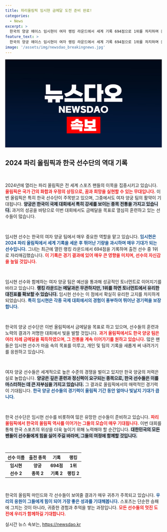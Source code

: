 ```yaml
---
title: 파리올림픽 임시현 금메달 도전 준비 완료!
categories:
  - News
excerpt: >
  한국의 양궁 에이스 임시현이 여자 랭킹 라운드에서 세계 기록 694점으로 1위를 차지하며 올림픽 첫 경기를 장식했다. 메달 경쟁의 초석이 될 수월한 대진표를 확보한 그녀의 다음 행보에 기대가 모아진다!
feature_text: >
  한국의 양궁 에이스 임시현이 여자 랭킹 라운드에서 세계 기록 694점으로 1위를 차지하며 올림픽 첫 경기를 장식했다. 메달 경쟁의 초석이 될 수월한 대진표를 확보한 그녀의 다음 행보에 기대가 모아진다!
image: '/assets/img/newsdao_breakingnews.jpg'
---
```


<p><img src="/assets/img/newsdao_breakingnews.jpg" alt="pcversion 속보" /></p>

<h2 data-ke-size="size26">2024 파리 올림픽과 한국 선수단의 역대 기록</h2>

<p data-ke-size="size16">&nbsp;</p>

<p>2024년에 열리는 파리 올림픽은 전 세계 스포츠 팬들의 이목을 집중시키고 있습니다. <b><span style="color: #ee2323;">올림픽은 국가 간의 화합과 우정의 상징으로, 꿈과 희망을 실현할 수 있는 무대입니다.</span></b> 이번 올림픽은 특히 한국 선수단이 주목받고 있으며, 그중에서도 여자 양궁 팀의 활약이 기대됩니다. <b><span style="background-color: #21538527;">양궁은 한국이 국제 대회에서 특히 강세를 보이는 종목 전통을 가지고 있습니다.</span></b> 과거의 성공을 바탕으로 이번 대회에서도 금메달을 목표로 열심히 훈련하고 있는 선수들이 많습니다. </p>

<p data-ke-size="size16">&nbsp;</p>

<p>임시현 선수는 한국의 여자 양궁 팀에서 매우 중요한 역할을 맡고 있습니다. <b><span style="color: #1a5490;">임시현은 2024 파리 올림픽에서 세계 기록을 세운 후 뛰어난 기량을 과시하며 매우 기대가 되는 선수입니다.</span></b> 그녀는 최근에 열린 랭킹 라운드에서 694점을 기록하며 출전 선수 중 1위로 자리매김했습니다. <b><span style="color: #ee2323;">이 기록은 경기 결과에 있어 매우 큰 영향을 미치며, 선수의 자신감을 높일 것입니다.</span></b></p>

<p data-ke-size="size16">&nbsp;</p>

<p>임시현 선수와 함께하는 여자 양궁 팀은 예선을 통과해 성공적인 토너먼트로 이어지기를 바라고 있습니다. <b><span style="background-color: #21538527;">랭킹 라운드는 메달과은 무관하지만, 1위를 하면 토너먼트에서 유리한 대진표를 확보할 수 있습니다.</span></b> 임시현 선수는 이 점에서 확실히 유리한 고지를 차지하게 되었습니다. <b><span style="color: #1a5490;">특히 임시현은 각종 국제 대회에서의 경험이 풍부하여 뛰어난 경기력을 보장합니다.</span></b></p>

<p data-ke-size="size16">&nbsp;</p>

<p>한국의 양궁 선수단은 이번 올림픽에서 금메달을 목표로 하고 있으며, 선수들의 훈련과 노력의 결과가 저명한 대회에서 빛을 발할 것입니다. <b><span style="color: #ee2323;">과거 올림픽에서도 한국 양궁 팀은 여러 차례 금메달을 획득하였으며, 그 전통을 계속 이어가기를 원하고 있습니다.</span></b> 많은 팬들은 임시현 선수가 마음 속의 목표를 이루고, 개인 및 팀의 기록을 새롭게 써 내려가기를 응원하고 있습니다. </p>

<p data-ke-size="size16">&nbsp;</p>

<p>여자 양궁 선수들은 세계적으로 높은 수준의 경쟁을 벌이고 있지만 한국 양궁의 저력은 실로 놀랍습니다. <b><span style="background-color: #21538527;">양궁은 깊은 훈련과 정신력이 요구되는 종목으로, 한국 선수들은 이를 마스터하는 데 큰 자부심을 가지고 있습니다.</span></b> 그 결과로 올림픽에서의 매력적인 경기력이 기대됩니다. <b><span style="color: #1a5490;">한국 양궁 선수들의 경기력이 올림픽 기간 동안 얼마나 빛날지 기대가 큽니다.</span></b></p>

<p data-ke-size="size16">&nbsp;</p>

<p>한국 선수단은 임시현 선수를 비롯하여 많은 유망한 선수들이 준비하고 있습니다. <b><span style="color: #ee2323;">파리 올림픽에서 한국의 올림픽 역사를 이어가는 그들의 모습이 매우 기대됩니다.</span></b> 이번 대회를 통해 한국 스포츠의 위상을 더욱 높이기 위해 노력해야 할 순간입니다. <b><span style="background-color: #21538527;">대한민국의 모든 팬들이 선수들에게 힘을 실어 주길 바라며, 그들의 여정에 함께할 것입니다.</span></b></p>

<p data-ke-size="size16">&nbsp;</p>

<table>
  <thead>
    <tr>
      <th><b>선수 이름</b></th>
      <th><b>출전 종목</b></th>
      <th><b>기록</b></th>
      <th><b>랭킹</b></th>
    </tr>
  </thead>
  <tbody>
    <tr>
      <td style="text-align: center; height: 17px;"><b>임시현</b></td>
      <td style="text-align: center; height: 17px;"><b>양궁</b></td>
      <td style="text-align: center; height: 17px;"><b>694점</b></td>
      <td style="text-align: center; height: 17px;"><b>1위</b></td>
    </tr>
    <tr>
      <td style="text-align: center; height: 17px;"><b>선수 2</b></td>
      <td style="text-align: center; height: 17px;"><b>종목 2</b></td>
      <td style="text-align: center; height: 17px;"><b>기록 2</b></td>
      <td style="text-align: center; height: 17px;"><b>랭킹 2</b></td>
    </tr>
  </tbody>
</table>

<p data-ke-size="size16">&nbsp;</p>

<p>한국의 올림픽 마인드와 각 선수들이 보여줄 결과가 매우 귀추가 주목되고 있습니다. <b><span style="color: #1a5490;">우리의 응원이 그들에게 힘이 되어 가장 좋은 성과를 기대해봅니다.</span></b> 스포츠는 단순한 승패에 그치는 것이 아니라, 귀중한 경험과 추억을 쌓는 과정입니다. <b><span style="color: #ee2323;">모든 선수들의 멋진 도전에 우리가 함께하길 기대합니다.</span></b></p>
실시간 뉴스 속보는, <a href="https://newsdao.kr" rel="dofollow">https://newsdao.kr</a>


